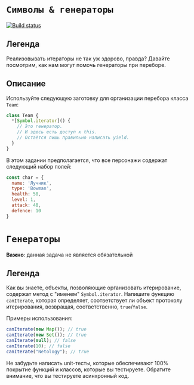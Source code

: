 # `Символы & генераторы`

[![Build status](https://ci.appveyor.com/api/projects/status/gpwr4khitgs6tpsj?svg=true)](https://ci.appveyor.com/project/Maksim-Gavr-04/ajs-11-generators)

## Легенда

Реализовывать итераторы не так уж здорово, правда? Давайте посмотрим, как нам могут помочь генераторы при переборе.

## Описание

Используйте следующую заготовку для организации перебора класса `Team`:

```javascript
class Team {
  *[Symbol.iterator]() {
    // Это генератор.
    // И здесь есть доступ к this.
    // Остаётся лишь правильно написать yield.
  }
}
```

В этом задании предполагается, что все персонажи содержат следующий набор полей:

```javascript
const char = {
  name: 'Лучник',
  type: 'Bowman',
  health: 50,
  level: 1,
  attack: 40,
  defence: 10
}
```

# `Генераторы`

**Важно**: данная задача не является обязательной 

## Легенда

Как вы знаете, объекты, позволяющие организовать итерирование, содержат метод с "именем" `Symbol.iterator`. Напишите функцию 
`canIterate`, которая определяет, соответствует ли объект протоколу итерирования, возвращая, соответственно, `true`/`false`.

Примеры использования:

```javascript
canIterate(new Map()); // true
canIterate(new Set()); // true
canIterate(null); // false
canIterate(10); // false
canIterate("Netology"); // true
```

Не забудьте написать unit-тесты, которые обеспечивают 100% покрытие функций и классов, которые вы тестируете. Обратите 
внимание, что вы тестируете асинхронный код.